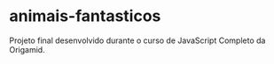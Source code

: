 # animais-fantasticos
Projeto final desenvolvido durante o curso de JavaScript Completo da Origamid.

